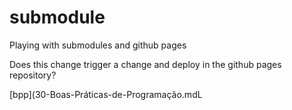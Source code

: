 # submodule
Playing with submodules and github pages

Does this change trigger a change and deploy in the github pages repository?

[bpp](30-Boas-Práticas-de-Programação.mdL